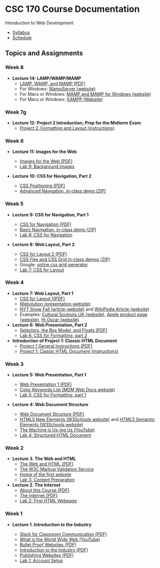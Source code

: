 # CSC 170 Course Documentation
Introduction to Web Development

- [Syllabus](syllabus.md)
- [Schedule](schedule.md) 

## Topics and Assignments

### Week 8

- **Lecture 14: LAMP/WAMP/MAMP**
  - [LAMP, WAMP, and MAMP (PDF)](14-lamp-wamp-mamp/lamp-wamp-mamp.pdf)
  - For Windows: [WampServer (website)](http://www.wampserver.com/en/)
  - For Macs or Windows: [MAMP and MAMP for Windows (website)](https://www.mamp.info/en/)
  - For Macs or Windows: [XAMPP (Website)](https://www.apachefriends.org/index.html)

### Week 7g

- **Lecture 12: Project 2 Introduction; Prep for the Midterm Exam**
  - [Project 2: Formatting and Layout (instructions)](project02-formatting-and-layout/instructions.md)

### Week 6

- **Lecture 11: Images for the Web**
  - [Images for the Web (PDF)](11-images-for-the-web/images-for-the-web.pdf)
  - [Lab 9: Background Images](lab09-background-images/instructions.md)
  
- **Lecture 10: CSS for Navigation, Part 2**
  - [CSS Positioning (PDF)](10-web-navigation2/css-positioning.pdf)
  - [Advanced Navigation, in-class demo (ZIP)](10-web-navigation2/demo_advanced-navigation.zip)

### Week 5

- **Lecture 9: CSS for Navigation, Part 1**
  - [CSS for Navigation (PDF)](09-web-navigation1/css-for-navitation.pdf)
  - [Basic Navigation, in-class demo (ZIP)](09-web-navigation1/demo_basic-navigation.zip)
  - [Lab 8: CSS for Navigation](lab08-css-for-navigation/instructions.md)

- **Lecture 8: Web Layout, Part 2**
  - [CSS for Layout 2 (PDF)](08-web-layout2/css-for-layout2.pdf)
  - [CSS Flex and CSS Grid in-class demos (ZIP)](08-web-layout2/flex-and-grid_demos.zip)
  - Google: [online css grid generator](https://www.google.com/search?q=online+css+grid+generator&oq=online+css+grid+generator)
  - [Lab 7: CSS for Layout](lab07-css-for-layout/instructions.md)

### Week 4
- **Lecture 7: Web Layout, Part 1**
  - [CSS for Layout 1(PDF)](07-web-layout1/css-for-layout1.pdf)
  - [Webolution (presentation-website)](http://fabianburghardt.de/webolution/)
  - [NYT Snow Fall (article-website)](http://www.nytimes.com/projects/2012/snow-fall/index.html#/?part=tunnel-creek) and [WikiPedia Article (website)](https://en.wikipedia.org/wiki/Snow_Fall)
  - Examples: [Cultural Soutions UK (website)](https://www.culturalsolutions.co.uk/), [Apple product page (website)](https://www.apple.com/iphone-11-pro/), [Hi Oscar (website)](https://www.hioscar.com/)
- **Lecture 6: Web Presentation, Part 2**
  - [Selectors, the Box Model, and Floats (PDF)](06-web-presentation-part2/selectors-boxmodel-floats.pdf)
  - [Lab 6: CSS for Formatting, part 2](lab06-css-for-formatting2/instructions.md)
- **Introduction of Project 1: Classic HTML Document**
  - [Project 1 General Instructions (PDF)](06-web-presentation-part2/project1-review.pdf)
  - [Project 1: Classic HTML Document (instructions)](project01-classic-html-document/instructions.md)

### Week 3

- **Lecture 5: Web Presentation, Part 1**
  - [Web Presentation 1 (PDF)](05-web-presentation-part1/css-for-formatting1.pdf)
  - [Color Keywords List (MDM Web Docs website)](https://developer.mozilla.org/en-US/docs/Web/CSS/color_value)
  - [Lab 5: CSS for Formatting, part 1](lab05-css-for-formatting1/instructions.md)

- **Lecture 4: Web Document Structure**
  - [Web Document Structure (PDF)](04-web-document-structure/web-document-structure.pdf)
  - [HTML5 New Elements (W3Schools website)](https://www.w3schools.com/html/html5_new_elements.asp) and [HTML5 Semantic Elements (W3Schools website)](https://www.w3schools.com/html/html5_semantic_elements.asp)
  - [The Machine is Us-ing Us (YouTube)](https://youtu.be/NLlGopyXT_g)
  - [Lab 4: Structured HTML Document](lab04-structured-html-document/instructions.md)

### Week 2

- **Lecture 3. The Web and HTML**
  - [The Web and HTML (PDF)](03-the-web-and-html/the-web-and-html.pdf)
  - [The W3C Markup Validation Service](https://validator.w3.org/)
  - [Home of the first website](http://info.cern.ch/)
  - [Lab 3: Content Preparation](lab03-content-prep/instructions.md)
- **Lecture 2. The Internet**
  - [About this Course (PDF)](02-the-internet/about-this-course.pdf)
  - [The Internet (PDF)](02-the-internet/the-internet.pdf)
  - [Lab 2: First HTML Webpage](lab02-first-html-webpage/instructions.md)

### Week 1

- **Lecture 1. Introduction to the Industry**

  - [Slack for Classroom Communication (PDF)](01-Introduction-to-the-industry/slack-for-classroom-communication.pdf)
  - [What is the World Wide Web (YouTube)](https://www.youtube.com/watch?v=J8hzJxb0rpc)
  - [Bullet Proof Websites (PDF)](01-Introduction-to-the-industry/bullet-proof-websites.pdf)
  - [Introduction to the Industry (PDF)](01-Introduction-to-the-industry/introduction-to-the-industry.pdf)
  - [Publishing Websites (PDF)](01-Introduction-to-the-industry/publishing-websites.pdf)
  - [Lab 1: Account Setup](lab01-account-setup/instructions.md)